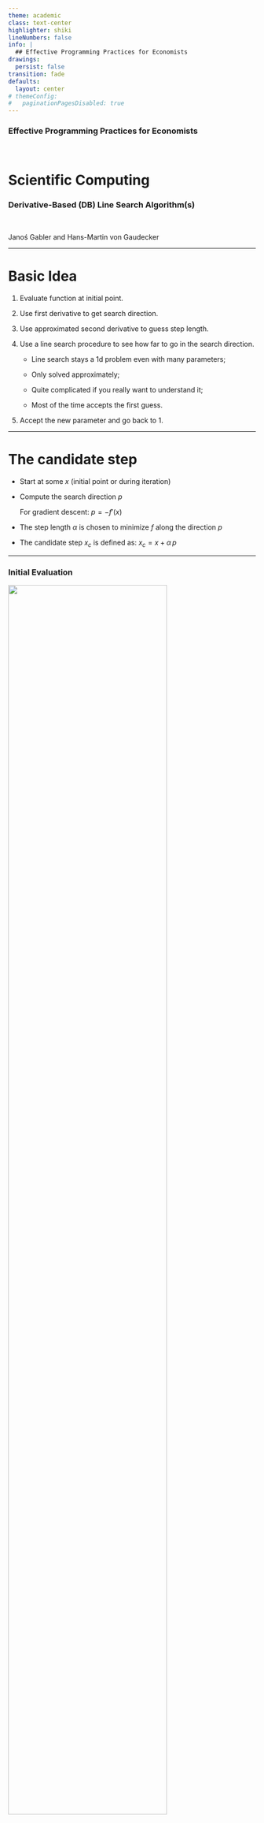 ```yaml
---
theme: academic
class: text-center
highlighter: shiki
lineNumbers: false
info: |
  ## Effective Programming Practices for Economists
drawings:
  persist: false
transition: fade
defaults:
  layout: center
# themeConfig:
#   paginationPagesDisabled: true
---
```


### Effective Programming Practices for Economists

<br/>

# Scientific Computing

### Derivative-Based (DB) Line Search Algorithm(s)

<br/>


Janoś Gabler and Hans-Martin von Gaudecker

---

# Basic Idea

1. Evaluate function at initial point.

2. Use first derivative to get search direction.

3. Use approximated second derivative to guess step length.

4. Use a line search procedure to see how far to go in the search direction.

   - Line search stays a 1d problem even with many parameters;

   - Only solved approximately;

   - Quite complicated if you really want to understand it;

   - Most of the time accepts the first guess.

5. Accept the new parameter and go back to 1.


---

# The candidate step

- Start at some $x$ (initial point or during iteration)

- Compute the search direction $p$

  For gradient descent: $p = - f'(x)$

- The step length $\alpha$ is chosen to minimize $f$ along the direction $p$

- The candidate step $x_c$ is defined as: $x_c = x + \alpha \, p$


---

### Initial Evaluation

<img src="./iteration_0.svg" class="rounded" style="width: 80%; height: 80%; margin: auto"/>


---

### Iteration 1

<img src="./iteration_1.svg" class="rounded" style="width: 80%; height: 80%; margin: auto"/>


---

### Iteration 2

<img src="./iteration_2.svg" class="rounded" style="width: 80%; height: 80%; margin: auto"/>


---

### Iteration 3

<img src="./iteration_3.svg" class="rounded" style="width: 80%; height: 80%; margin: auto"/>


---

### Iteration 4

<img src="./iteration_4.svg" class="rounded" style="width: 80%; height: 80%; margin: auto"/>


---

### Iteration 5

<img src="./iteration_5.svg" class="rounded" style="width: 80%; height: 80%; margin: auto"/>

---

### Iteration 6

<img src="./iteration_6.svg" class="rounded" style="width: 80%; height: 80%; margin: auto"/>

---

### Iteration 7

<img src="./iteration_7.svg" class="rounded" style="width: 80%; height: 80%; margin: auto"/>

---

# Some Remarks

- A big advantage over algorithms you will see later is that this has no tuning parameters.

- Using Hessian for step length is much better than standard gradient descent.

- In very high dimensional problems, standard gradient descent can nevertheless be computationally better.


---

### A Real Algorithm: L-BFGS-B

<img src="./illustration_db_line_search_real_algo.svg" class="rounded" style="width: 80%; height: 80%; margin: auto"/>
